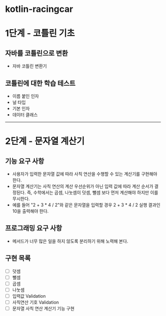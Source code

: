 # kotlin-racingcar

# 1단계 - 코틀린 기초

## 자바를 코틀린으로 변환
* 자바 코틀린 변환기

## 코틀린에 대한 학습 테스트
* 이름 붙인 인자
* 널 타입
* 기본 인자
* 데이터 클래스

---

# 2단계 - 문자열 계산기

## 기능 요구 사항
* 사용자가 입력한 문자열 값에 따라 사칙 연산을 수행할 수 있는 계산기를 구현해야 한다.
* 문자열 계산기는 사칙 연산의 계산 우선순위가 아닌 입력 값에 따라 계산 순서가 결정된다. 즉, 수학에서는 곱셈, 나눗셈이 덧셈, 뺄셈 보다 먼저 계산해야 하지만 이를 무시한다.
* 예를 들어 "2 + 3 * 4 / 2"와 같은 문자열을 입력할 경우 2 + 3 * 4 / 2 실행 결과인 10을 출력해야 한다.

## 프로그래밍 요구 사항
* 메서드가 너무 많은 일을 하지 않도록 분리하기 위해 노력해 본다.

## 구현 목록
- [ ] 덧셈
- [ ] 뺄셈
- [ ] 곱셈
- [ ] 나눗셈
- [ ] 입력값 Validation
- [ ] 사칙연산 기호 Validation
- [ ] 문자열 사칙 연산 계산기 기능 구현 
